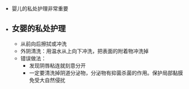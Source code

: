 - 婴儿的私处护理非常重要
- ## 女婴的私处护理
	- 从前向后擦拭或冲洗
	- 外阴清洗：用温水从上向下冲洗，把表面的附着物冲洗掉
	- 错误做法：
		- 发现阴唇粘连就刻意分开
		- 一定要清洗掉阴道分泌物，分泌物有抑菌杀菌的作用。保护局部黏膜免受大自然侵扰